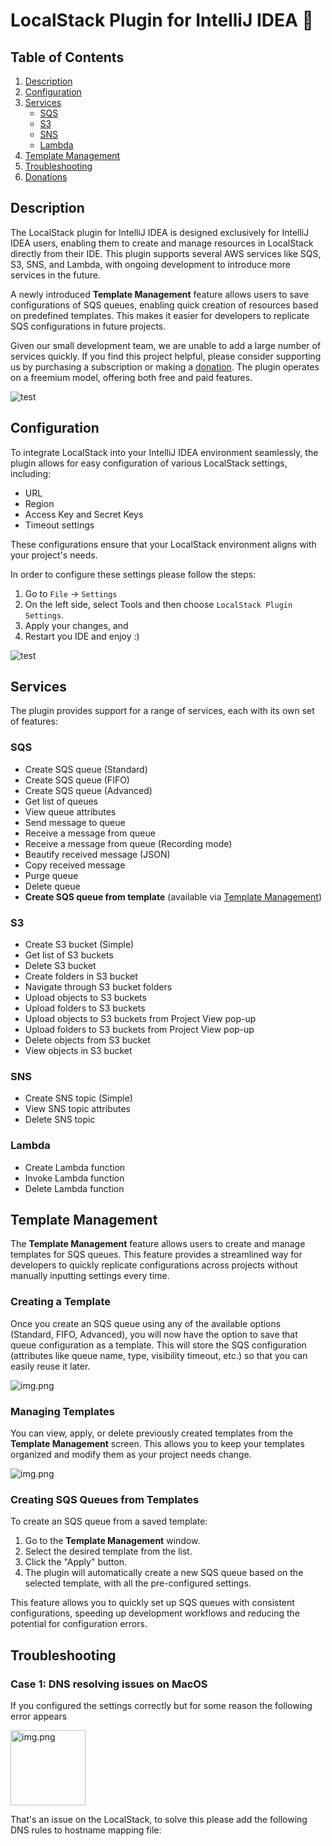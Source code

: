 # LocalStack Plugin for IntelliJ IDEA 🚀
## Table of Contents
1. [Description](#description)
2. [Configuration](#configuration)
3. [Services](#services)
   - [SQS](#sqs)
   - [S3](#s3)
   - [SNS](#sns)
   - [Lambda](#lambda)
4. [Template Management](#template-management)
5. [Troubleshooting](#troubleshooting)
6. [Donations](#donations)

## Description
The LocalStack plugin for IntelliJ IDEA is designed exclusively for IntelliJ IDEA users, enabling them to create and
manage resources in LocalStack directly from their IDE. This plugin supports several AWS services like SQS, S3, SNS,
and Lambda, with ongoing development to introduce more services in the future.

A newly introduced **Template Management** feature allows users to save configurations of SQS queues, enabling quick
creation of resources based on predefined templates. This makes it easier for developers to replicate SQS configurations
in future projects.

Given our small development team, we are unable to add a large number of services quickly. If you find this project
helpful, please consider supporting us by purchasing a subscription or making a [donation](#donations). The plugin operates on a
freemium model, offering both free and paid features.

![test](./images/plugin_general.png)

## Configuration
To integrate LocalStack into your IntelliJ IDEA environment seamlessly, the plugin allows for easy configuration
of various LocalStack settings, including:
- URL
- Region
- Access Key and Secret Keys
- Timeout settings

These configurations ensure that your LocalStack environment aligns with your project's needs.

In order to configure these settings please follow the steps:
1. Go to `File` -> `Settings`
2. On the left side, select Tools and then choose `LocalStack Plugin Settings`.
3. Apply your changes, and
4. Restart you IDE and enjoy :)

![test](./images/configuration.png)

## Services
The plugin provides support for a range of services, each with its own set of features:

### SQS
- Create SQS queue (Standard)
- Create SQS queue (FIFO)
- Create SQS queue (Advanced)
- Get list of queues
- View queue attributes
- Send message to queue
- Receive a message from queue
- Receive a message from queue (Recording mode)
- Beautify received message (JSON)
- Copy received message
- Purge queue
- Delete queue
- **Create SQS queue from template** (available via [Template Management](#template-management))

### S3
- Create S3 bucket (Simple)
- Get list of S3 buckets
- Delete S3 bucket
- Create folders in S3 bucket
- Navigate through S3 bucket folders
- Upload objects to S3 buckets
- Upload folders to S3 buckets
- Upload objects to S3 buckets from Project View pop-up
- Upload folders to S3 buckets from Project View pop-up
- Delete objects from S3 bucket
- View objects in S3 bucket

### SNS
- Create SNS topic (Simple)
- View SNS topic attributes
- Delete SNS topic

### Lambda
- Create Lambda function
- Invoke Lambda function
- Delete Lambda function

## Template Management
The **Template Management** feature allows users to create and manage templates for SQS queues. This feature provides 
a streamlined way for developers to quickly replicate configurations across projects without manually inputting 
settings every time.

### Creating a Template
Once you create an SQS queue using any of the available options (Standard, FIFO, Advanced), you will now have the 
option to save that queue configuration as a template. This will store the SQS configuration (attributes like queue 
name, type, visibility timeout, etc.) so that you can easily reuse it later.

![img.png](images/templates/add-template-action.png)

### Managing Templates
You can view, apply, or delete previously created templates from the **Template Management** screen. This allows you to keep your templates organized and modify them as your project needs change.

![img.png](images/templates/template-management.png)

### Creating SQS Queues from Templates
To create an SQS queue from a saved template:
1. Go to the **Template Management** window.
2. Select the desired template from the list.
3. Click the "Apply" button.
4. The plugin will automatically create a new SQS queue based on the selected template, with all the pre-configured settings.

This feature allows you to quickly set up SQS queues with consistent configurations, speeding up development workflows 
and reducing the potential for configuration errors.

## Troubleshooting
### Case 1: DNS resolving issues on MacOS
If you configured the settings correctly but for some reason the following error appears

<img alt="img.png" height="120" src="./images/troubleshoot/dns_resolving.png"/>

That's an issue on the LocalStack, to solve this please add the following DNS rules
to hostname mapping file: 

